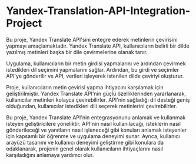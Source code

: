 # Yandex-Translation-API-Integration-Project
Bu proje, Yandex Translate API'sini entegre ederek metinlerin çevirisini yapmayı amaçlamaktadır. Yandex Translate API, kullanıcıların belirli bir dilde yazılmış metinleri başka bir dile çevirmelerine olanak tanır.

Uygulama, kullanıcıların bir metin girdisi yapmalarını ve ardından çevirmek istedikleri dil seçimini yapmalarını sağlar. Ardından, bu girdi ve seçimler API'ye gönderilir ve API, verileri işleyerek istenilen dilde çeviriyi oluşturur.

Proje, kullanıcıların metin çevirisi yapma ihtiyacını karşılamak için geliştirilmiştir. Yandex Translate API'nin güçlü özelliklerinden yararlanarak, kullanıcılar metinleri kolayca çevirebilirler. API'nin sağladığı dil desteği geniş olduğundan, kullanıcılar istedikleri dili seçerek metinlerini çevirebilirler.

Bu proje, Yandex Translate API'nin entegrasyonunu anlamak ve kullanmak isteyen geliştiricilere yöneliktir. API'nin nasıl kullanılacağı, isteklerin nasıl gönderileceği ve yanıtların nasıl işleneceği gibi konuları anlamak isteyenler için kapsamlı bir öğrenme ve uygulama deneyimi sunar. Ayrıca, kullanıcı arayüzü tasarımı ve kullanıcı deneyimi geliştirme gibi konulara da odaklanarak, projenin genel olarak kullanıcıların ihtiyaçlarını nasıl karşıladığını anlamaya yardımcı olur.
